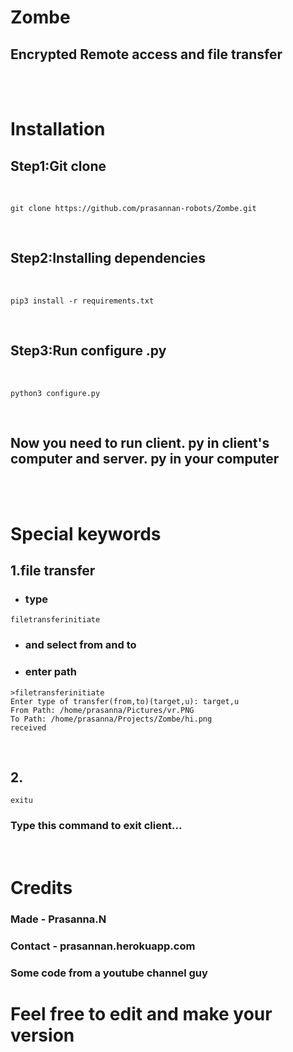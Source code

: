 # Zombe
## Encrypted Remote access and file transfer
<br>
<br>

# Installation
## Step1:Git clone
<br>

```
git clone https://github.com/prasannan-robots/Zombe.git
```
<br>

## Step2:Installing dependencies
<br>

```
pip3 install -r requirements.txt
```

<br>

## Step3:Run configure .py
<br>

```
python3 configure.py
```
<br>

## Now you need to run client. py in client's computer and server. py in your computer
<br>
<br>

# Special keywords

## 1.file transfer
* ### type
```
filetransferinitiate
```
* ### and select from and to
* ### enter path
```
>filetransferinitiate
Enter type of transfer(from,to)(target,u): target,u
From Path: /home/prasanna/Pictures/vr.PNG
To Path: /home/prasanna/Projects/Zombe/hi.png
received
```

<br>

## 2. 
```
exitu
```
### Type this command to exit client...
<br>

# Credits
### Made - Prasanna.N
### Contact - prasannan.herokuapp.com
### Some code from a youtube channel guy

# Feel free to edit and make your version
